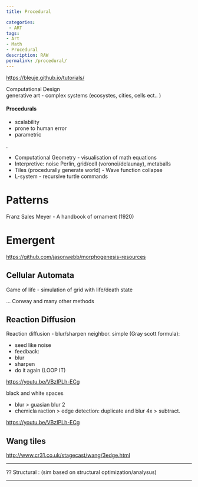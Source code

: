 ```yaml
---
title: Procedural

categories:
 - ART
tags:
- Art
- Math
- Procedural
description: RAW
permalink: /procedural/
---
```











https://bleuje.github.io/tutorials/

Computational Design    
generative art -  complex systems (ecosystes, cities, cells ect.. )  


#### Procedurals
- scalability
- prone to human error
- parametric

.
- Computational Geometry - visualisation of math equations
- Interpretive: noise Perlin, grid/cell (voronoi/delaunay), metaballs
- Tiles (procedurally generate world) - Wave function collapse
- L-system - recursive turtle commands

# Patterns

Franz Sales Meyer - A handbook of ornament (1920)


# Emergent

https://github.com/jasonwebb/morphogenesis-resources






## Cellular Automata
Game of life - simulation of grid with life/death state

...
Conway and many other methods

## Reaction Diffusion
Reaction diffusion - blur/sharpen neighbor.
simple (Gray scott formula):
- seed like noise
- feedback:
- blur
- sharpen
- do it again (LOOP IT)

https://youtu.be/VBzIPLh-ECg


black and white spaces
- blur > guasian blur 2
- chemicla raction > edge detection:  duplicate and blur 4x > subtract.

https://youtu.be/VBzIPLh-ECg

## Wang tiles

http://www.cr31.co.uk/stagecast/wang/3edge.html



---


?? Structural : (sim based on structural optimization/analysus)

------      
